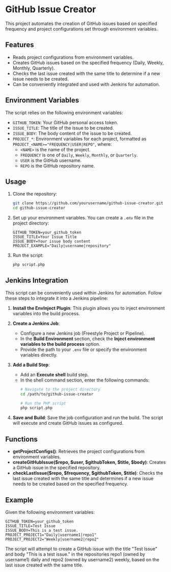 # GitHub Issue Creator

This project automates the creation of GitHub issues based on specified frequency and project configurations set through environment variables.

## Features

- Reads project configurations from environment variables.
- Creates GitHub issues based on the specified frequency (Daily, Weekly, Monthly, Quarterly).
- Checks the last issue created with the same title to determine if a new issue needs to be created.
- Can be conveniently integrated and used with Jenkins for automation.

## Environment Variables

The script relies on the following environment variables:

- `GITHUB_TOKEN`: Your GitHub personal access token.
- `ISSUE_TITLE`: The title of the issue to be created.
- `ISSUE_BODY`: The body content of the issue to be created.
- `PROJECT_*`: Environment variables for each project, formatted as `PROJECT_<NAME>="FREQUENCY|USER|REPO"`, where:
  - `<NAME>` is the name of the project.
  - `FREQUENCY` is one of `Daily`, `Weekly`, `Monthly`, or `Quarterly`.
  - `USER` is the GitHub username.
  - `REPO` is the GitHub repository name.

## Usage

1. Clone the repository:
    ```sh
    git clone https://github.com/yourusername/github-issue-creator.git
    cd github-issue-creator
    ```

2. Set up your environment variables. You can create a `.env` file in the project directory:
    ```dotenv
    GITHUB_TOKEN=your_github_token
    ISSUE_TITLE=Your Issue Title
    ISSUE_BODY=Your issue body content
    PROJECT_EXAMPLE="Daily|username|repository"
    ```

3. Run the script:
    ```sh
    php script.php
    ```

## Jenkins Integration

This script can be conveniently used within Jenkins for automation. Follow these steps to integrate it into a Jenkins pipeline:

1. **Install the EnvInject Plugin**: This plugin allows you to inject environment variables into the build process.

2. **Create a Jenkins Job**:
    - Configure a new Jenkins job (Freestyle Project or Pipeline).
    - In the **Build Environment** section, check the **Inject environment variables to the build process** option.
    - Provide the path to your `.env` file or specify the environment variables directly.

3. **Add a Build Step**:
    - Add an **Execute shell** build step.
    - In the shell command section, enter the following commands:
      ```sh
      # Navigate to the project directory
      cd /path/to/github-issue-creator

      # Run the PHP script
      php script.php
      ```

4. **Save and Build**: Save the job configuration and run the build. The script will execute and create GitHub issues as configured.

## Functions

- **getProjectConfigs()**: Retrieves the project configurations from environment variables.
- **createGitHubIssue($repo, $user, $githubToken, $title, $body)**: Creates a GitHub issue in the specified repository.
- **checkLastIssue($repo, $frequency, $githubToken, $title)**: Checks the last issue created with the same title and determines if a new issue needs to be created based on the specified frequency.

## Example

Given the following environment variables:
```dotenv
GITHUB_TOKEN=your_github_token
ISSUE_TITLE=Test Issue
ISSUE_BODY=This is a test issue.
PROJECT_PROJECT1="Daily|username1|repo1"
PROJECT_PROJECT2="Weekly|username2|repo2"
```

The script will attempt to create a GitHub issue with the title "Test Issue" and body "This is a test issue." in the repositories repo1 (owned by username1) daily and repo2 (owned by username2) weekly, based on the last issue created with the same title.

